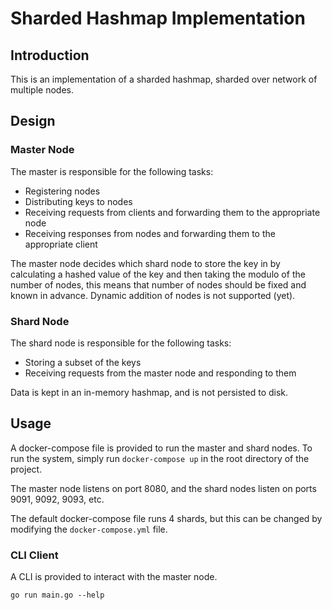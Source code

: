 # Sharded Hashmap Implementation 

## Introduction

This is an implementation of a sharded hashmap, sharded over network of multiple nodes.

## Design

### Master Node

The master is responsible for the following tasks:
- Registering nodes
- Distributing keys to nodes
- Receiving requests from clients and forwarding them to the appropriate node
- Receiving responses from nodes and forwarding them to the appropriate client

The master node decides which shard node to store the key in by calculating a hashed value of the key and then taking the modulo of the number of nodes,
this means that number of nodes should be fixed and known in advance. Dynamic addition of nodes is not supported (yet).

### Shard Node

The shard node is responsible for the following tasks:
- Storing a subset of the keys
- Receiving requests from the master node and responding to them


Data is kept in an in-memory hashmap, and is not persisted to disk.

## Usage

A docker-compose file is provided to run the master and shard nodes. To run the system, simply run `docker-compose up` in the root directory of the project.

The master node listens on port 8080, and the shard nodes listen on ports 9091, 9092, 9093, etc.

The default docker-compose file runs 4 shards, but this can be changed by modifying the `docker-compose.yml` file.

### CLI Client

A CLI is provided to interact with the master node. 

```golang
go run main.go --help
```
